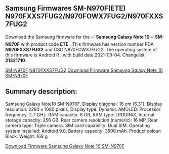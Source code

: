 <h2>Samsung Firmwares SM-N970F(ETE) N970FXXS7FUG2/N970FOWX7FUG2/N970FXXS7FUG2</h2>
Download the Samsung firmware for the ✅ <strong>Samsung Galaxy Note 10 </strong> ⭐ <strong>SM-N970F</strong> with product code <strong>ETE</strong> . This firmware has version number PDA <strong>N970FXXS7FUG2</strong> and CSC N970FOWX7FUG2. The operating system of this firmware is Android R , with build date 2021-09-04. Changelist <strong>21321710</strong>.


[SM-N970F](https://samfirm.shop/samsung/model/SM-N970F)
[N970FXXS7FUG2](https://samfirm.shop/samsung/pda/N970FXXS7FUG2)
[Download Firmware Samsung Galaxy Note 10 SM-N970F](https://samfirm.shop/samsung/firmware/453897)
<h2>Summary description:</h2>
<p>Samsung Galaxy Note10 SM-N970F. Display diagonal: 16 cm (6.3"), Display resolution: 2280 x 1080 pixels, Display type: Dynamic AMOLED. Processor frequency: 2.7 GHz. RAM capacity: 8 GB, RAM type: LPDDR4X, Internal storage capacity: 256 GB. Rear camera resolution (numeric): 16 MP, Rear camera type: Triple camera. SIM card capability: Dual SIM. Operating system installed: Android 9.0. Battery capacity: 3500 mAh. Product colour: Black. Weight: 168 g</p>


[Download Firmware Samsung Galaxy Note 10 SM-N970F](https://samfirm.shop/samsung/firmware/453897)
